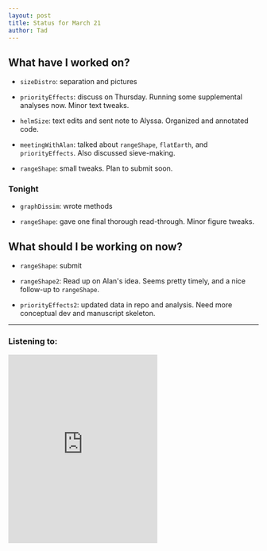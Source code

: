 ```yaml
---
layout: post 
title: Status for March 21 
author: Tad
---
```

 
## What have I worked on?
 
* `sizeDistro`: separation and pictures

* `priorityEffects`: discuss on Thursday. Running some supplemental analyses now. Minor text tweaks. 

* `helmSize`: text edits and sent note to Alyssa. Organized and annotated code.

* `meetingWithAlan`: talked about `rangeShape`, `flatEarth`, and `priorityEffects`. Also discussed sieve-making.

* `rangeShape`: small tweaks. Plan to submit soon. 


### Tonight 

* `graphDissim`: wrote methods

* `rangeShape`: gave one final thorough read-through. Minor figure tweaks. 


  
## What should I be working on now? 

* `rangeShape`: submit 

* `rangeShape2`: Read up on Alan's idea. Seems pretty timely, and a nice follow-up to `rangeShape`.

* `priorityEffects2`: updated data in repo and analysis. Need more conceptual dev and manuscript skeleton.


 
 
 
--- 
 
### Listening to: 
 <iframe src='https://embed.spotify.com/?uri=spotify%3Atrack%3A7ofZgS5xDW0XodfjaXWvZG' width='300' height='380' frameborder='0' allowtransparency='true'></iframe> 

<i class='fa fa-code' style='color:pink'></i> 
